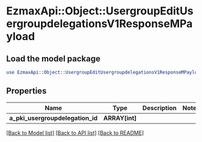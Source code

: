 # EzmaxApi::Object::UsergroupEditUsergroupdelegationsV1ResponseMPayload

## Load the model package
```perl
use EzmaxApi::Object::UsergroupEditUsergroupdelegationsV1ResponseMPayload;
```

## Properties
Name | Type | Description | Notes
------------ | ------------- | ------------- | -------------
**a_pki_usergroupdelegation_id** | **ARRAY[int]** |  | 

[[Back to Model list]](../README.md#documentation-for-models) [[Back to API list]](../README.md#documentation-for-api-endpoints) [[Back to README]](../README.md)


